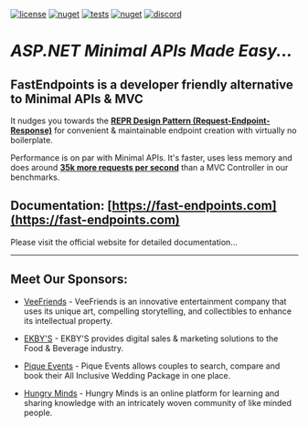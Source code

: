 [![license](https://img.shields.io/github/license/dj-nitehawk/FastEndpoints?color=blue&label=license&logo=Github&style=flat-square)](https://github.com/dj-nitehawk/FastEndpoints/blob/master/README.md) [![nuget](https://img.shields.io/nuget/v/FastEndpoints?label=version&logo=NuGet&style=flat-square)](https://www.nuget.org/packages/FastEndpoints) [![tests](https://img.shields.io/azure-devops/tests/RyanGunner/FastEndpoints/7?color=blue&label=tests&logo=Azure%20DevOps&style=flat-square)](https://dev.azure.com/RyanGunner/FastEndpoints/_build/latest?definitionId=7) [![nuget](https://img.shields.io/nuget/dt/FastEndpoints?color=blue&label=downloads&logo=NuGet&style=flat-square)](https://www.nuget.org/packages/FastEndpoints) [![discord](https://img.shields.io/discord/933662816458645504?color=blue&label=discord&logo=discord&logoColor=white&style=flat-square)](https://discord.gg/ARGPxTukpr)

# *ASP.NET Minimal APIs Made Easy...*

## **FastEndpoints** is a developer friendly alternative to Minimal APIs & MVC

It nudges you towards the **[REPR Design Pattern (Request-Endpoint-Response)](https://deviq.com/design-patterns/repr-design-pattern)** for
convenient & maintainable endpoint creation with virtually no boilerplate.

Performance is on par with Minimal APIs. It's faster, uses less memory and does around
**[35k more requests per second](https://fast-endpoints.com/benchmarks)** than a MVC Controller in our benchmarks.

## Documentation: [https://fast-endpoints.com](https://fast-endpoints.com)

Please visit the official website for detailed documentation...

---

## Meet Our Sponsors:

- [VeeFriends](https://veefriends.com/) - VeeFriends is an innovative entertainment company that uses its unique art, compelling storytelling, and
  collectibles to enhance its intellectual property.

- [EKBY'S](#) - EKBY'S provides digital sales & marketing solutions to the Food & Beverage industry.

- [Pique Events](#) - Pique Events allows couples to search, compare and book their All Inclusive Wedding Package in one place.

- [Hungry Minds](#) - Hungry Minds is an online platform for learning and sharing knowledge with an intricately woven community of like minded people.